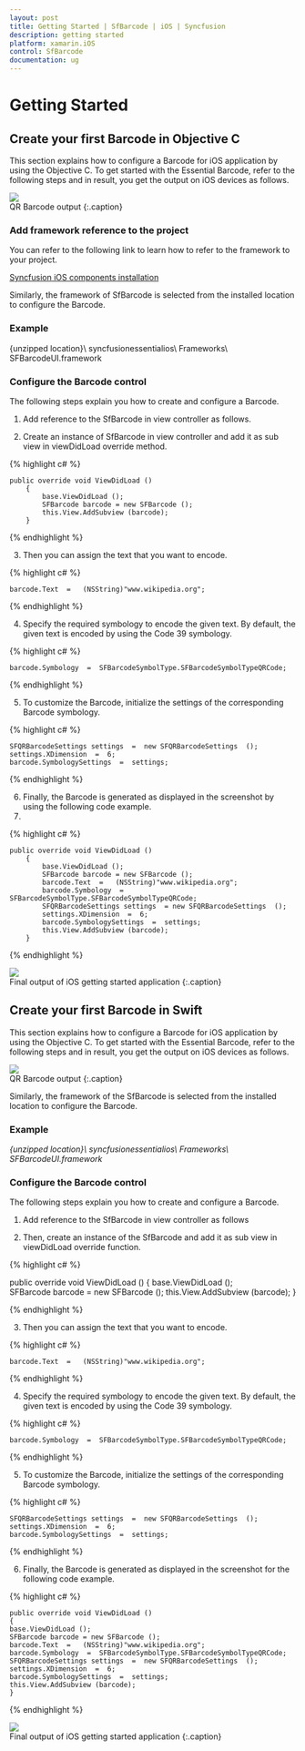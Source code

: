 ```yaml
---
layout: post
title: Getting Started | SfBarcode | iOS | Syncfusion
description: getting started
platform: xamarin.iOS
control: SfBarcode
documentation: ug
---
```


# Getting Started

## Create your first Barcode in Objective C

This section explains how to configure a Barcode for iOS application by using the Objective C. To get started with the Essential Barcode, refer to the following steps and in result, you get the output on iOS devices as follows.

![](Getting-Started_images/Getting-Started_img1.png)                                
QR Barcode output
{:.caption}


### Add framework reference to the project

You can refer to the following link to learn how to refer to the framework to your project.

[Syncfusion iOS components installation](http://help.syncfusion.com/ios/introduction/installation-and-deployment) 

Similarly, the framework of SfBarcode is selected from the installed location to configure the Barcode.

###  Example

{unzipped location}\ syncfusionessentialios\ Frameworks\ SFBarcodeUI.framework

### Configure the Barcode control

The following steps explain you how to create and configure a Barcode.

1. Add reference to the SfBarcode in view controller as follows.


2. Create an instance of SfBarcode in view controller and add it as sub view in viewDidLoad override method.
   

{% highlight c# %}

    public override void ViewDidLoad ()
        {
            base.ViewDidLoad ();            
            SFBarcode barcode = new SFBarcode ();
            this.View.AddSubview (barcode);
        }

{% endhighlight %}


3. Then you can assign the text that you want to encode.     
   
{% highlight c# %}

    barcode.Text  =   (NSString)"www.wikipedia.org";

{% endhighlight %}

4. Specify the required symbology to encode the given text. By default, the given text is encoded by using the Code 39 symbology.    

{% highlight c# %}

    barcode.Symbology  =  SFBarcodeSymbolType.SFBarcodeSymbolTypeQRCode;    

{% endhighlight %}

5. To customize the Barcode, initialize the settings of the corresponding Barcode symbology.       
   
{% highlight c# %}

    SFQRBarcodeSettings settings  =  new SFQRBarcodeSettings  ();       
    settings.XDimension  =  6;      
    barcode.SymbologySettings  =  settings;

{% endhighlight %}

6. Finally, the Barcode is generated as displayed in the screenshot by using the following code example.         
7. 

{% highlight c# %}

    public override void ViewDidLoad ()
        {
            base.ViewDidLoad ();
            SFBarcode barcode = new SFBarcode ();
            barcode.Text  =   (NSString)"www.wikipedia.org";
            barcode.Symbology  = SFBarcodeSymbolType.SFBarcodeSymbolTypeQRCode;    
            SFQRBarcodeSettings settings  = new SFQRBarcodeSettings  ();       
            settings.XDimension  =  6;      
            barcode.SymbologySettings  =  settings;
            this.View.AddSubview (barcode);
        }

{% endhighlight %}

  ![](Getting-Started_images/Getting-Started_img2.png)                           
  Final output of iOS getting started application
  {:.caption}

## Create your first Barcode in Swift

This section explains how to configure a Barcode for iOS application by using the Objective C. To get started with the Essential Barcode, refer to the following steps and in result, you get the output on iOS devices as follows.

![](Getting-Started_images/Getting-Started_img3.png)                    
QR Barcode output
{:.caption}

Similarly, the framework of the SfBarcode is selected from the installed location to configure the Barcode.

### Example

_{unzipped location}\ syncfusionessentialios\ Frameworks\ SFBarcodeUI.framework_

### Configure the Barcode control

The following steps explain you how to create and configure a Barcode. 

1. Add reference to the SfBarcode in view controller as follows

2. Then, create an instance of the SfBarcode and add it as sub view in viewDidLoad override function.   


{% highlight c# %}

  public override void ViewDidLoad ()
        {
            base.ViewDidLoad ();            
  SFBarcode barcode = new SFBarcode ();
            this.View.AddSubview (barcode);
        }

{% endhighlight %}

3. Then you can assign the text that you want to encode.   
   
{% highlight c# %}

    barcode.Text  =   (NSString)"www.wikipedia.org";

{% endhighlight %}

4. Specify the required symbology to encode the given text. By default, the given text is encoded by using the Code 39 symbology.
   

{% highlight c# %}

    barcode.Symbology  =  SFBarcodeSymbolType.SFBarcodeSymbolTypeQRCode;    

{% endhighlight %}

5. To customize the Barcode, initialize the settings of the corresponding Barcode symbology. 
   
{% highlight c# %}

    SFQRBarcodeSettings settings  =  new SFQRBarcodeSettings  ();       
    settings.XDimension  =  6;      
    barcode.SymbologySettings  =  settings;

{% endhighlight %}
   
6. Finally, the Barcode is generated as displayed in the screenshot for the following code example.

{% highlight c# %}
    
    public override void ViewDidLoad ()
    {
    base.ViewDidLoad ();
    SFBarcode barcode = new SFBarcode ();
    barcode.Text  =   (NSString)"www.wikipedia.org";
    barcode.Symbology  =  SFBarcodeSymbolType.SFBarcodeSymbolTypeQRCode;    
    SFQRBarcodeSettings settings  =  new SFQRBarcodeSettings  ();       
    settings.XDimension  =  6;      
    barcode.SymbologySettings  =  settings;
    this.View.AddSubview (barcode);
    }

{% endhighlight %}

![](Getting-Started_images/Getting-Started_img4.png)                      
Final output of iOS getting started application
{:.caption}